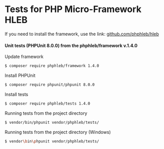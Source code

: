Tests for PHP Micro-Framework HLEB
=====================

 If you need to install the framework, use the link: [github.com/phphleb/hleb](https://github.com/phphleb/hleb) 
 
 
 #### Unit tests (PHPUnit 8.0.0) from the phphleb/framework v.1.4.0

Update framework

```bash
$ composer require phphleb/framework 1.4.0
```

Install PHPUnit

```bash
$ composer require phpunit/phpunit 8.0.0
```

Install tests

```bash
$ composer require phphleb/tests 1.4.0
```

Running tests from the project directory

```bash
$ vendor/bin/phpunit vendor/phphleb/tests/
```

Running tests from the project directory (Windows)

```bash
$ vendor\bin\phpunit vendor/phphleb/tests/
```
